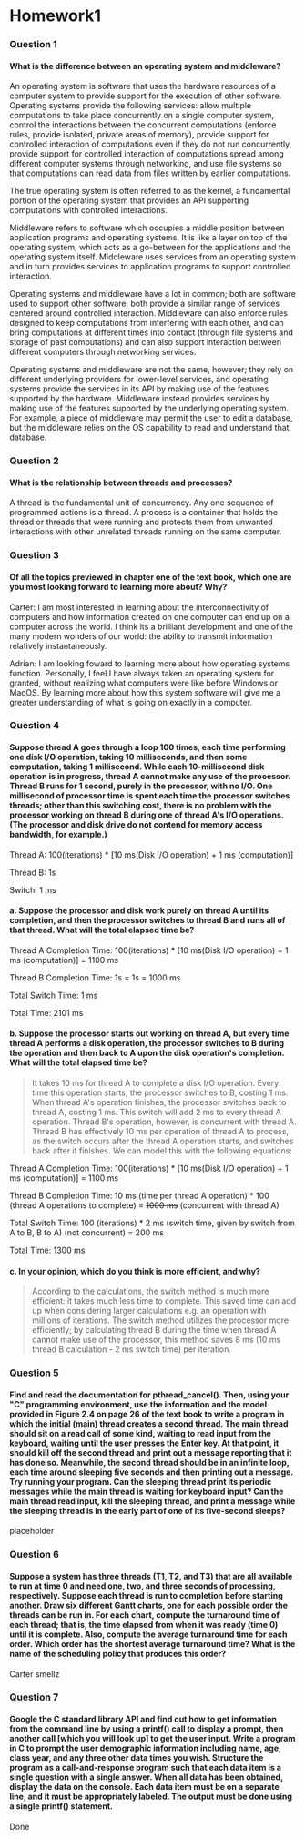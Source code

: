 # Homework1

### Question 1
#### What is the difference between an operating system and middleware?

An operating system is software that uses the hardware resources of a computer system to provide support for the execution of other software.
Operating systems provide the following services: allow multiple computations to take place concurrently on a single computer system, control
the interactions between the concurrent computations (enforce rules, provide isolated, private areas of memory), provide support for controlled
interaction of computations even if they do not run concurrently, provide support for controlled interaction of computations spread among different
computer systems through networking, and use file systems so that computations can read data from files written by earlier computations. 

The true operating system is often referred to as the kernel, a fundamental portion of the operating system that provides an API supporting
computations with controlled interactions.

Middleware refers to software which occupies a middle position between application programs and operating systems. It is like a layer on top of the
operating system, which acts as a go-between for the applications and the operating system itself. Middleware uses services from an operating system
and in turn provides services to application programs to support controlled interaction.

Operating systems and middleware have a lot in common; both are software used to support other software, both provide a similar range of services
centered around controlled interaction. Middleware can also enforce rules designed to keep computations from interfering with each other, and can
bring computations at different times into contact (through file systems and storage of past computations) and can also support interaction 
between different computers through networking services.

Operating systems and middleware are not the same, however; they rely on different underlying providers for lower-level services, and operating 
systems provide the services in its API by making use of the features supported by the hardware. Middleware instead provides services by making use
of the features supported by the underlying operating system. For example, a piece of middleware may permit the user to edit a database, but the
middleware relies on the OS capability to read and understand that database.

### Question 2
#### What is the relationship between threads and processes?

A thread is the fundamental unit of concurrency. Any one sequence of programmed actions is a thread. A process is a container that holds the thread
or threads that were running and protects them from unwanted interactions with other unrelated threads running on the same computer. 

### Question 3
#### Of all the topics previewed in chapter one of the text book, which one are you most looking forward to learning more about? Why?

Carter: I am most interested in learning about the interconnectivity of computers and how information created on one computer can end up on a computer across the world. I think its a brilliant development and one of the many modern wonders of our world: the ability to transmit information relatively instantaneously.

Adrian: I am looking foward to learning more about how operating systems function. Personally, I feel I have always taken an operating system for granted, without realizing what computers were like before Windows or MacOS. By learning more about how this system software will give me a greater understanding of what is going on exactly in a computer.

### Question 4
#### Suppose thread A goes through a loop 100 times, each time performing one disk I/O operation, taking 10 milliseconds, and then some computation, taking 1 millisecond. While each 10-millisecond disk operation is in progress, thread A cannot make any use of the processor. Thread B runs for 1 second, purely in the processor, with no I/O. One millisecond of processor time is spent each time the processor switches threads; other than this switching cost, there is no problem with the processor working on thread B during one of thread A's I/O operations. (The processor and disk drive do not contend for memory access bandwidth, for example.)

Thread A: 100(iterations) * [10 ms(Disk I/O operation) + 1 ms (computation)]

Thread B: 1s

Switch: 1 ms

#### a. Suppose the processor and disk work purely on thread A until its completion, and then the processor switches to thread B and runs all of that thread. What will the total elapsed time be?

Thread A Completion Time: 100(iterations) * [10 ms(Disk I/O operation) + 1 ms (computation)] = 1100 ms

Thread B Completion Time: 1s = 1s = 1000 ms

Total Switch Time: 1 ms

Total Time: 2101 ms

#### b. Suppose the processor starts out working on thread A, but every time thread A performs a disk operation, the processor switches to B during the operation and then back to A upon the disk operation's completion. What will the total elapsed time be?
> It takes 10 ms for thread A to complete a disk I/O operation. Every time this operation starts, the processor switches to B, costing 1 ms. When thread A's operation finishes, the processor switches back to thread A, costing 1 ms. This switch will add 2 ms to every thread A operation. Thread B's operation, however,  is concurrent with thread A. Thread B has effectively 10 ms per operation of thread A to process, as the switch occurs after the thread A operation starts, and switches back after it finishes. We can model this with the following equations:

Thread A Completion Time: 100(iterations) * [10 ms(Disk I/O operation) + 1 ms (computation)] = 1100 ms

Thread B Completion Time: 10 ms (time per thread A operation) * 100 (thread A operations to complete) = <s>1000 ms</s> (concurrent with thread A)

Total Switch Time: 100 (iterations) * 2 ms (switch time, given by switch from A to B, B to A) (not concurrent) = 200 ms

Total Time: 1300 ms

#### c. In your opinion, which do you think is more efficient, and why?

> According to the calculations, the switch method is much more efficient: it takes much less time to complete. This saved time can add up when considering larger calculations e.g. an operation with millions of iterations. The switch method utilizes the processor more efficiently; by calculating thread B during the time when thread A cannot make use of the processor, this method saves 8 ms (10 ms thread B calculation - 2 ms switch time) per iteration.

### Question 5
####  Find and read the documentation for pthread_cancel(). Then, using your "C" programming environment, use the information and the model provided in Figure 2.4 on page 26 of the text book to write a program in which the initial (main) thread creates a second thread. The main thread should sit on a read call of some kind, waiting to read input from the keyboard, waiting until the user presses the Enter key. At that point, it should kill off the second thread and print out a message reporting that it has done so. Meanwhile, the second thread should be in an infinite loop, each time around sleeping five seconds and then printing out a message. Try running your program. Can the sleeping thread print its  periodic messages while the main thread is waiting for keyboard input? Can the main thread read input, kill the sleeping thread, and print a message while the sleeping thread is in the early part of one of its five-second sleeps?

placeholder

### Question 6
#### Suppose a system has three threads (T1, T2, and T3) that are all available to run at time 0 and need one, two, and three seconds of processing, respectively. Suppose each thread is run to completion before starting another. Draw six different Gantt charts, one for each possible order the threads can be run in. For each chart, compute the turnaround time of each thread; that is, the time elapsed from when it was ready (time 0) until it is complete. Also, compute the average turnaround time for each order. Which order has the shortest average turnaround time? What is the name of the scheduling policy that produces this order?

Carter smellz

### Question 7
#### Google the C standard library API and find out how to get information from the command line by using a printf() call to display a prompt, then another call [which you will look up] to get the user input. Write a program in C to prompt the user demographic information including name, age, class year, and any three other data times you wish. Structure the program as a call-and-response program such that each data item is a single question with a single answer. When all data has been obtained, display the data on the console. Each data item must be on a separate line, and it must be appropriately labeled. The output must be done using a single printf() statement.

Done